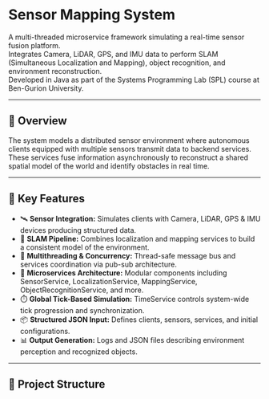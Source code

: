 # Sensor Mapping System

A multi-threaded microservice framework simulating a real-time sensor fusion platform.  
Integrates Camera, LiDAR, GPS, and IMU data to perform SLAM (Simultaneous Localization and Mapping), object recognition, and environment reconstruction.  
Developed in Java as part of the Systems Programming Lab (SPL) course at Ben-Gurion University.

---

## 🧠 Overview

The system models a distributed sensor environment where autonomous clients equipped with multiple sensors transmit data to backend services. These services fuse information asynchronously to reconstruct a shared spatial model of the world and identify obstacles in real time.

---

## 🚀 Key Features

- 🛰️ **Sensor Integration:** Simulates clients with Camera, LiDAR, GPS & IMU devices producing structured data.
- 🧠 **SLAM Pipeline:** Combines localization and mapping services to build a consistent model of the environment.
- 🧵 **Multithreading & Concurrency:** Thread-safe message bus and services coordination via pub-sub architecture.
- 🧩 **Microservices Architecture:** Modular components including SensorService, LocalizationService, MappingService, ObjectRecognitionService, and more.
- ⏱️ **Global Tick-Based Simulation:** TimeService controls system-wide tick progression and synchronization.
- 📦 **Structured JSON Input:** Defines clients, sensors, services, and initial configurations.
- 📊 **Output Generation:** Logs and JSON files describing environment perception and recognized objects.

---

## 📁 Project Structure

